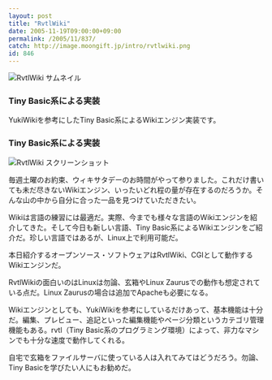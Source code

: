 ```yaml
---
layout: post
title: "RvtlWiki"
date: 2005-11-19T09:00:00+09:00
permalink: /2005/11/837/
catch: http://image.moongift.jp/intro/rvtlwiki.png
id: 846
---
```

 ![RvtlWiki サムネイル](http://image.moongift.jp/intro/rvtlwiki.s.png "RvtlWiki サムネイル")
  

### Tiny Basic系による実装
  
YukiWikiを参考にしたTiny Basic系によるWikiエンジン実装です。  
<!--more-->  

### Tiny Basic系による実装
  

![RvtlWiki スクリーンショット](http://image.moongift.jp/intro/rvtlwiki.png "RvtlWiki スクリーンショット")

  

毎週土曜のお約束、ウィキサタデーのお時間がやって参りました。これだけ書いても未だ尽きないWikiエンジン、いったいどれ程の量が存在するのだろうか。そんな山の中から自分に合った一品を見つけていただきたい。

  

Wikiは言語の練習には最適だ。実際、今までも様々な言語のWikiエンジンを紹介してきた。そして今日も新しい言語、Tiny Basic系によるWikiエンジンをご紹介だ。珍しい言語ではあるが、Linux上で利用可能だ。

  

本日紹介するオープンソース・ソフトウェアはRvtlWiki、CGIとして動作するWikiエンジンだ。

  

RvtlWikiの面白いのはLinuxは勿論、玄箱やLinux Zaurusでの動作も想定されている点だ。Linux Zaurusの場合は追加でApacheも必要になる。

  

Wikiエンジンとしても、YukiWikiを参考にしているだけあって、基本機能は十分だ。編集、プレビュー、追記といった編集機能やページ分類というカテゴリ管理機能もある。rvtl（Tiny Basic系のプログラミング環境）によって、非力なマシンでも十分な速度で動作してくれる。

  

自宅で玄箱をファイルサーバに使っている人は入れてみてはどうだろう。勿論、Tiny Basicを学びたい人にもお勧めだ。


